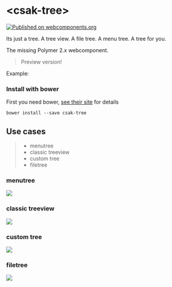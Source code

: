 # \<csak-tree\>

[![Published on webcomponents.org](https://img.shields.io/badge/webcomponents.org-published-blue.svg?style=flat-square)](https://beta.webcomponents.org/element/csakaszamok/csak-tree)

Its just a tree. A tree view. A file tree. A menu tree. A tree for you.  

The missing Polymer 2.x webcomponent.  

> Preview version!

Example:
<!---
```
<custom-element-demo>
  <template>
    <script src="../webcomponentsjs/webcomponents-lite.js"></script>   
    <link rel="import" href="csak-tree.html">
    <link rel="import" href="csak-tree-item.html">
    <next-code-block></next-code-block>
  </template>
</custom-element-demo>
```
-->

<!--```html
 <p class="caption">Class treeview I</p>
      <template>
        <style>
          .classictreeview csak-tree-item {          
            --iron-icon-width: 16px;
          }
        </style>
        <csak-tree class="classictreeview" branchiconopen="vaadin:minus-square-o" branchicon="vaadin:plus-square-o">
          <csak-tree-item>Branch
            <csak-tree-item>Branch             
                <csak-tree-item>Leaf</csak-tree-item>
                <csak-tree-item>Leaf</csak-tree-item>
              </csak-tree-item>
              <csak-tree-item>Branch               
                 <csak-tree-item>Leaf</csak-tree-item>
                 <csak-tree-item>Leaf</csak-tree-item>
              </csak-tree-item>             
          </csak-tree-item>
        </csak-tree>
      </template>
```-->

### Install with bower

First you need bower, [see their site](http://bower.io/) for details 

```
bower install --save csak-tree
```

## Use cases
> + menutree
> + classic treeview
> + custom tree
> + filetree

### menutree

![](https://github.com/csakaszamok/csak-tree/blob/master/csaktree_menutree.gif?raw=true)

### classic treeview

![](https://github.com/csakaszamok/csak-tree/raw/master/csaktree_classictreeviewi.gif?raw=true)

### custom tree

![](https://github.com/csakaszamok/csak-tree/raw/master/csaktree_customimages.gif?raw=true)

### filetree

![](https://github.com/csakaszamok/csak-tree/blob/master/csaktree_vscodemonaco.gif?raw=true)
